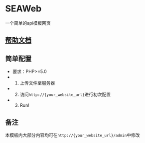 # SEAWeb
一个简单的api模板网页

## <a href="https://molanp.github.io/SEAWeb_docs/" target="_blank">帮助文档</a>

## 简单配置

- 要求：PHP>=5.0
- 1. 上传文件至服务器
- 2. 访问`http://{your_website_url}`进行初次配置
- 3. Run!

## 备注

本模板内大部分内容均可在`http://{your_website_url}/admin`中修改

